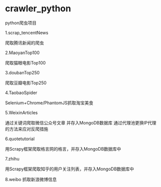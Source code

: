 # crawler_python
python爬虫项目

1.scrap_tencentNews

爬取腾讯新闻的爬虫

2.MaoyanTop100

爬取猫眼电影Top100

3.doubanTop250

爬取豆瓣电影Top250

4.TaobaoSpider

Selenium+Chrome/PhantomJS抓取淘宝美食

5.WeixinArticles

通过关键词爬取微信公众号文章
并存入MongoDB数据库
通过代理池更换IP代理的方法来应对反爬措施

6.quotetutorial

用Scrapy框架爬取格言网的格言，并存入MongoDB数据库中

7.zhihu

用Scrapy框架爬取知乎的用户关注列表，并存入MongoDB数据库中

8.weibo
抓取新浪微博信息
